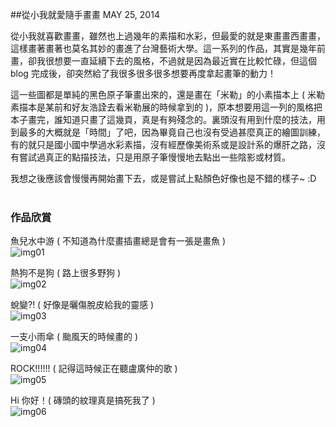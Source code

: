 <!-- @@master  = ../../_layout.html-->

<!-- @@block  =  jsBottom-->

<include src="../../_articles-js.html"></include>

<!-- @@close-->

<!-- @@block  =  css-->

<include src="../../_articles-css.html"></include>

<!-- @@close-->

<!-- @@block  =  articles-social-->

<include src="../../_articles-social.html"></include>

<!-- @@close-->

<!-- @@block  =  articles-footer-->

<include src="../../_articles.html"></include>

<!-- @@close-->

<!-- @@block  =  meta-->

<meta property="article:published_time" content="2014-05-25T22:25:00+01:00">

<meta name="keywords" content="painting,插畫,畫畫,插圖,創作">

<meta name="description" content="從小我就喜歡畫畫，雖然也上過幾年的素描和水彩，但最愛的就是東畫畫西畫畫，這樣畫著畫著也莫名其妙的畫進了台灣藝術大學。這一系列的作品，其實是幾年前畫，卻我很想要一直延續下去的風格，不過就是因為最近實在比較忙碌，但這個 blog 完成後，卻突然給了我很多很多很多想要再度拿起畫筆的動力！">

<meta itemprop="name" content="從小我就愛隨手畫畫 - OXXO.STUDIO">

<meta itemprop="image" content="http://www.oxxostudio.tw/img/articles/201405/20140525_3_01.jpg">

<meta itemprop="description" content="從小我就喜歡畫畫，雖然也上過幾年的素描和水彩，但最愛的就是東畫畫西畫畫，這樣畫著畫著也莫名其妙的畫進了台灣藝術大學。這一系列的作品，其實是幾年前畫，卻我很想要一直延續下去的風格，不過就是因為最近實在比較忙碌，但這個 blog 完成後，卻突然給了我很多很多很多想要再度拿起畫筆的動力！">

<meta property="og:title" content="從小我就愛隨手畫畫 - OXXO.STUDIO" >

<meta property="og:url" content="http://www.oxxostudio.tw/articles/201405/painting.html">

<meta property="og:image" content="http://www.oxxostudio.tw/img/articles/201405/20140525_3_01.jpg">

<meta property="og:description" content="從小我就喜歡畫畫，雖然也上過幾年的素描和水彩，但最愛的就是東畫畫西畫畫，這樣畫著畫著也莫名其妙的畫進了台灣藝術大學。這一系列的作品，其實是幾年前畫，卻我很想要一直延續下去的風格，不過就是因為最近實在比較忙碌，但這個 blog 完成後，卻突然給了我很多很多很多想要再度拿起畫筆的動力！" >

<title>從小我就愛隨手畫畫 - OXXO.STUDIO</title>

<!-- @@close-->

<!-- @@block  =  articles-content-->

##從小我就愛隨手畫畫 <span class="article-date" tag="creative"><i></i>MAY 25, 2014</span>

從小我就喜歡畫畫，雖然也上過幾年的素描和水彩，但最愛的就是東畫畫西畫畫，這樣畫著畫著也莫名其妙的畫進了台灣藝術大學。這一系列的作品，其實是幾年前畫，卻我很想要一直延續下去的風格，不過就是因為最近實在比較忙碌，但這個 blog 完成後，卻突然給了我很多很多很多想要再度拿起畫筆的動力！  

這一些圖都是單純的黑色原子筆畫出來的，還是畫在「米勒」的小素描本上 ( 米勒素描本是某前和好友浩詮去看米勒展的時候拿到的 )，原本想要用這一列的風格把本子畫完，誰知道只畫了這幾頁，真是有夠殘念的。裏頭沒有用到什麼的技法，用到最多的大概就是「時間」了吧，因為畢竟自己也沒有受過甚麼真正的繪圖訓練，有的就只是國小國中學過水彩素描，沒有經歷像美術系或是設計系的爆肝之路，沒有嘗試過真正的點描技法，只是用原子筆慢慢地去點出一些陰影或材質。  

我想之後應該會慢慢再開始畫下去，或是嘗試上點顏色好像也是不錯的樣子~ :D
<br/>
<br/>
### 作品欣賞 ###
魚兒水中游 ( 不知道為什麼畫插畫總是會有一張是畫魚 )  
![img01](/img/articles/201405/20140525_3_01.jpg)  

熱狗不是狗 ( 路上很多野狗 )    
![img02](/img/articles/201405/20140525_3_06.jpg)  

蛻變?! ( 好像是曬傷脫皮給我的靈感 )  
![img03](/img/articles/201405/20140525_3_07.jpg)  

一支小雨傘 ( 颱風天的時候畫的 )  
![img04](/img/articles/201405/20140525_3_09.jpg)

ROCK!!!!!! ( 記得這時候正在聽盧廣仲的歌 )  
![img05](/img/articles/201405/20140525_3_03.jpg)

Hi 你好！( 磚頭的紋理真是搞死我了 )  
![img06](/img/articles/201405/20140525_3_08.jpg)

<!-- @@close-->

